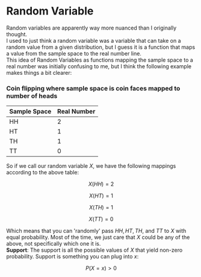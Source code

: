 # Random Variable
Random variables are apparently way more nuanced than I originally thought.  
I used to just think a random variable was a variable that can take on a random value from a given distribution, but I guess it is a function that maps a value from the sample space to the real number line.  
This idea of Random Variables as functions mapping the sample space to a real number was initially confusing to me, but I think the following example makes things a bit clearer:  
### Coin flipping where sample space is coin faces mapped to number of heads
|Sample Space|Real Number|
|------------|-----------|
|HH          |2          |
|HT          |1          |
|TH          |1          |
|TT          |0          |
So if we call our random variable $X$, we have the following mappings according to the above table:  
```math
X(HH) = 2
```
```math
X(HT) = 1
```
```math
X(TH) = 1
```
```math
X(TT) = 0
```
Which means that you can 'randomly' pass $HH, HT, TH,$ and $TT$ to $X$ with equal probability. 
Most of the time, we just care that $X$ could be any of the above, not specifically which one it is.  
**Support**: The support is all the possible values of $X$ that yield non-zero probability.  Support is something you can plug into $x$:
```math
P(X = x) \gt 0
```

